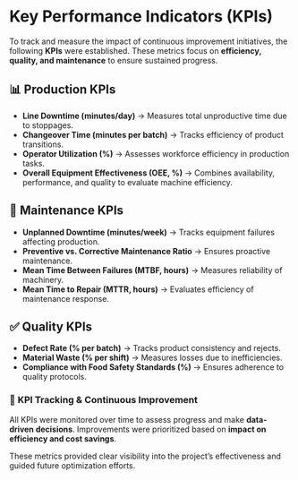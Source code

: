 # Key Performance Indicators (KPIs)

To track and measure the impact of continuous improvement initiatives, the following **KPIs** were established. These metrics focus on **efficiency, quality, and maintenance** to ensure sustained progress.

## 📊 **Production KPIs**
- **Line Downtime (minutes/day)** → Measures total unproductive time due to stoppages.
- **Changeover Time (minutes per batch)** → Tracks efficiency of product transitions.
- **Operator Utilization (%)** → Assesses workforce efficiency in production tasks.
- **Overall Equipment Effectiveness (OEE, %)** → Combines availability, performance, and quality to evaluate machine efficiency.

## 🔧 **Maintenance KPIs**
- **Unplanned Downtime (minutes/week)** → Tracks equipment failures affecting production.
- **Preventive vs. Corrective Maintenance Ratio** → Ensures proactive maintenance.
- **Mean Time Between Failures (MTBF, hours)** → Measures reliability of machinery.
- **Mean Time to Repair (MTTR, hours)** → Evaluates efficiency of maintenance response.

## ✅ **Quality KPIs**
- **Defect Rate (% per batch)** → Tracks product consistency and rejects.
- **Material Waste (% per shift)** → Measures losses due to inefficiencies.
- **Compliance with Food Safety Standards (%)** → Ensures adherence to quality protocols.

### 🔄 **KPI Tracking & Continuous Improvement**
All KPIs were monitored over time to assess progress and make **data-driven decisions**. Improvements were prioritized based on **impact on efficiency and cost savings**.

These metrics provided clear visibility into the project’s effectiveness and guided future optimization efforts.
